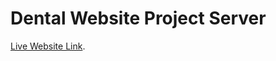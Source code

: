 # Dental Website Project Server

[Live Website Link](https://lawyer-website-server.vercel.app/services).